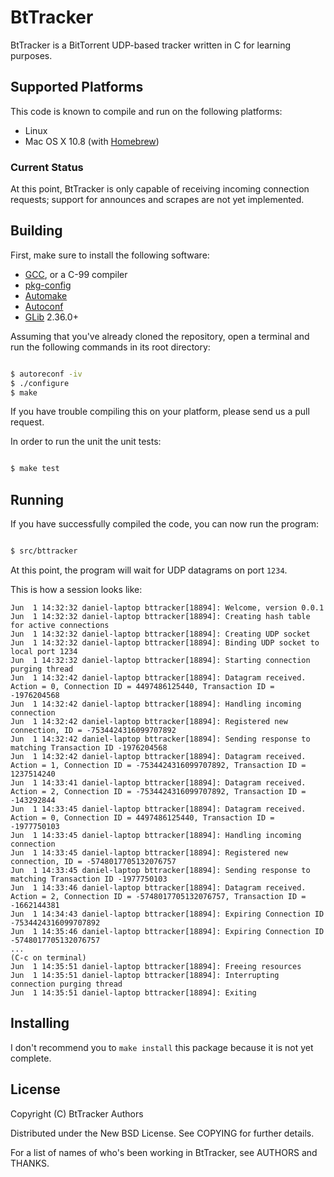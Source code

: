 # BtTracker

BtTracker is a BitTorrent UDP-based tracker written in C for learning purposes.

## Supported Platforms

This code is known to compile and run on the following platforms:

* Linux
* Mac OS X 10.8 (with [Homebrew](http://mxcl.github.io/homebrew/))

### Current Status

At this point, BtTracker is only capable of receiving incoming connection
requests; support for announces and scrapes are not yet implemented.

## Building

First, make sure to install the following software:

* [GCC](http://gcc.gnu.org/), or a C-99 compiler
* [pkg-config](http://www.freedesktop.org/wiki/Software/pkg-config/)
* [Automake](http://www.gnu.org/software/automake/)
* [Autoconf](http://www.gnu.org/software/autoconf/‎)
* [GLib](https://developer.gnome.org/glib/) 2.36.0+

Assuming that you've already cloned the repository, open a terminal and run the
following commands in its root directory:

````bash

$ autoreconf -iv
$ ./configure
$ make
````

If you have trouble compiling this on your platform, please send us a pull
request.

In order to run the unit the unit tests:

````bash

$ make test
````

## Running

If you have successfully compiled the code, you can now run the program:

````bash

$ src/bttracker
````

At this point, the program will wait for UDP datagrams on port `1234`.

This is how a session looks like:

    Jun  1 14:32:32 daniel-laptop bttracker[18894]: Welcome, version 0.0.1
    Jun  1 14:32:32 daniel-laptop bttracker[18894]: Creating hash table for active connections
    Jun  1 14:32:32 daniel-laptop bttracker[18894]: Creating UDP socket
    Jun  1 14:32:32 daniel-laptop bttracker[18894]: Binding UDP socket to local port 1234
    Jun  1 14:32:32 daniel-laptop bttracker[18894]: Starting connection purging thread
    Jun  1 14:32:42 daniel-laptop bttracker[18894]: Datagram received. Action = 0, Connection ID = 4497486125440, Transaction ID = -1976204568
    Jun  1 14:32:42 daniel-laptop bttracker[18894]: Handling incoming connection
    Jun  1 14:32:42 daniel-laptop bttracker[18894]: Registered new connection, ID = -7534424316099707892
    Jun  1 14:32:42 daniel-laptop bttracker[18894]: Sending response to matching Transaction ID -1976204568
    Jun  1 14:32:42 daniel-laptop bttracker[18894]: Datagram received. Action = 1, Connection ID = -7534424316099707892, Transaction ID = 1237514240
    Jun  1 14:33:41 daniel-laptop bttracker[18894]: Datagram received. Action = 2, Connection ID = -7534424316099707892, Transaction ID = -143292844
    Jun  1 14:33:45 daniel-laptop bttracker[18894]: Datagram received. Action = 0, Connection ID = 4497486125440, Transaction ID = -1977750103
    Jun  1 14:33:45 daniel-laptop bttracker[18894]: Handling incoming connection
    Jun  1 14:33:45 daniel-laptop bttracker[18894]: Registered new connection, ID = -5748017705132076757
    Jun  1 14:33:45 daniel-laptop bttracker[18894]: Sending response to matching Transaction ID -1977750103
    Jun  1 14:33:46 daniel-laptop bttracker[18894]: Datagram received. Action = 2, Connection ID = -5748017705132076757, Transaction ID = -1662144381
    Jun  1 14:34:43 daniel-laptop bttracker[18894]: Expiring Connection ID -7534424316099707892
    Jun  1 14:35:46 daniel-laptop bttracker[18894]: Expiring Connection ID -5748017705132076757
    ...
    (C-c on terminal)
    Jun  1 14:35:51 daniel-laptop bttracker[18894]: Freeing resources
    Jun  1 14:35:51 daniel-laptop bttracker[18894]: Interrupting connection purging thread
    Jun  1 14:35:51 daniel-laptop bttracker[18894]: Exiting

## Installing

I don't recommend you to `make install` this package because it is not yet
complete.

## License

Copyright (C) BtTracker Authors

Distributed under the New BSD License. See COPYING for further details.

For a list of names of who's been working in BtTracker, see AUTHORS and THANKS.
